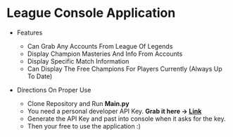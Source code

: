 # League Console Application

* Features
  * Can Grab Any Accounts From League Of Legends
  * Display Champion Masteries And Info From Accounts
  * Display Specific Match Information
  * Can Display The Free Champions For Players Currently (Always Up To Date)

* Directions On Proper Use
  * Clone Repository and Run **Main.py**
  * You need a personal developer API Key. **Grab it here -> [Link](https://developer.riotgames.com/)**
  * Generate the API Key and past into console when it asks for the key.
  * Then your free to use the application :)
